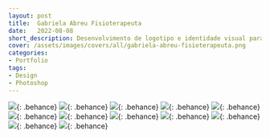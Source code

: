 ```yaml
---
layout: post
title:  Gabriela Abreu Fisioterapeuta
date:   2022-08-08
short_description: Desenvolvimento de logotipo e identidade visual para uma profissional de fisioterapia, com foco em destacar seu nome no segmento.
cover: /assets/images/covers/all/gabriela-abreu-fisioterapeuta.png
categories: 
- Portfolio
tags:
- Design
- Photoshop
---
```


![](https://mir-s3-cdn-cf.behance.net/project_modules/fs/047099146465033.62f1aa9290e07.png){: .behance}
![](https://mir-s3-cdn-cf.behance.net/project_modules/fs/835ba9146465033.62f1aa9293310.png){: .behance}
![](https://mir-s3-cdn-cf.behance.net/project_modules/fs/7334c2146465033.62f1aa929169e.png){: .behance}
![](https://mir-s3-cdn-cf.behance.net/project_modules/fs/366c85146465033.62f1aa9293a17.png){: .behance}
![](https://mir-s3-cdn-cf.behance.net/project_modules/fs/0634b3146465033.62f1aa9291d4e.png){: .behance}
![](https://mir-s3-cdn-cf.behance.net/project_modules/fs/138f28146465033.62f1aa928fea5.png){: .behance}
![](https://mir-s3-cdn-cf.behance.net/project_modules/fs/115727146465033.62f1aa928f5c2.png){: .behance}
![](https://mir-s3-cdn-cf.behance.net/project_modules/fs/b643e2146465033.62f1aa9292bcc.png){: .behance}
![](https://mir-s3-cdn-cf.behance.net/project_modules/fs/0ccfaa146465033.62f1aa92947c7.png){: .behance}
![](https://mir-s3-cdn-cf.behance.net/project_modules/fs/7c879d146465033.62f1aa92940bb.png){: .behance}
![](https://mir-s3-cdn-cf.behance.net/project_modules/fs/fa3974146465033.62f1aa9292491.png){: .behance}
![](https://mir-s3-cdn-cf.behance.net/project_modules/fs/e09cc3146465033.62f1aa92906e6.png){: .behance}


